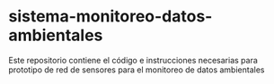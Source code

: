 # sistema-monitoreo-datos-ambientales

Este repositorio contiene el código e instrucciones necesarias para prototipo de red de sensores para el monitoreo de datos ambientales
